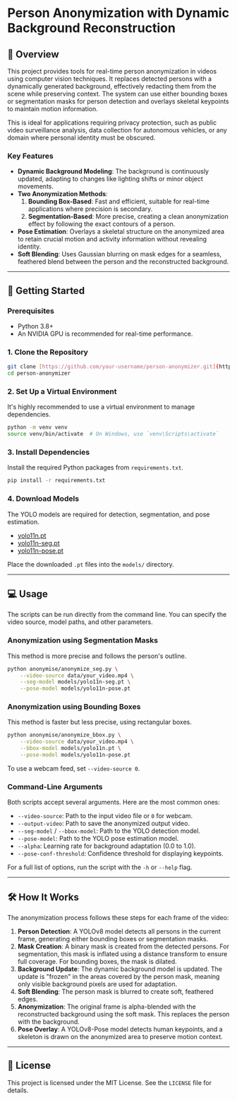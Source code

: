 # Person Anonymization with Dynamic Background Reconstruction

## 📖 Overview

This project provides tools for real-time person anonymization in videos using computer vision techniques. It replaces detected persons with a dynamically generated background, effectively redacting them from the scene while preserving context. The system can use either bounding boxes or segmentation masks for person detection and overlays skeletal keypoints to maintain motion information.

This is ideal for applications requiring privacy protection, such as public video surveillance analysis, data collection for autonomous vehicles, or any domain where personal identity must be obscured.

### Key Features

- **Dynamic Background Modeling**: The background is continuously updated, adapting to changes like lighting shifts or minor object movements.
- **Two Anonymization Methods**:
  1.  **Bounding Box-Based**: Fast and efficient, suitable for real-time applications where precision is secondary.
  2.  **Segmentation-Based**: More precise, creating a clean anonymization effect by following the exact contours of a person.
- **Pose Estimation**: Overlays a skeletal structure on the anonymized area to retain crucial motion and activity information without revealing identity.
- **Soft Blending**: Uses Gaussian blurring on mask edges for a seamless, feathered blend between the person and the reconstructed background.

---

## 🚀 Getting Started

### Prerequisites

- Python 3.8+
- An NVIDIA GPU is recommended for real-time performance.

### 1. Clone the Repository

```bash
git clone [https://github.com/your-username/person-anonymizer.git](https://github.com/your-username/person-anonymizer.git)
cd person-anonymizer
```

### 2. Set Up a Virtual Environment

It's highly recommended to use a virtual environment to manage dependencies.

```bash
python -m venv venv
source venv/bin/activate  # On Windows, use `venv\Scripts\activate`
```

### 3. Install Dependencies

Install the required Python packages from `requirements.txt`.

```bash
pip install -r requirements.txt
```

### 4. Download Models

The YOLO models are required for detection, segmentation, and pose estimation.

- [yolo11n.pt](https://github.com/ultralytics/assets/releases/download/v8.2.0/yolov8n.pt)
- [yolo11n-seg.pt](https://github.com/ultralytics/assets/releases/download/v8.2.0/yolov8n-seg.pt)
- [yolo11n-pose.pt](https://github.com/ultralytics/assets/releases/download/v8.2.0/yolov8n-pose.pt)

Place the downloaded `.pt` files into the `models/` directory.

---

## 💻 Usage

The scripts can be run directly from the command line. You can specify the video source, model paths, and other parameters.

### Anonymization using Segmentation Masks

This method is more precise and follows the person's outline.

```bash
python anonymise/anonymize_seg.py \
    --video-source data/your_video.mp4 \
    --seg-model models/yolo11n-seg.pt \
    --pose-model models/yolo11n-pose.pt
```

### Anonymization using Bounding Boxes

This method is faster but less precise, using rectangular boxes.

```bash
python anonymise/anonymize_bbox.py \
    --video-source data/your_video.mp4 \
    --bbox-model models/yolo11n.pt \
    --pose-model models/yolo11n-pose.pt
```

To use a webcam feed, set `--video-source 0`.

### Command-Line Arguments

Both scripts accept several arguments. Here are the most common ones:

- `--video-source`: Path to the input video file or `0` for webcam.
- `--output-video`: Path to save the anonymized output video.
- `--seg-model` / `--bbox-model`: Path to the YOLO detection model.
- `--pose-model`: Path to the YOLO pose estimation model.
- `--alpha`: Learning rate for background adaptation (0.0 to 1.0).
- `--pose-conf-threshold`: Confidence threshold for displaying keypoints.

For a full list of options, run the script with the `-h` or `--help` flag.

---

## 🛠️ How It Works

The anonymization process follows these steps for each frame of the video:

1.  **Person Detection**: A YOLOv8 model detects all persons in the current frame, generating either bounding boxes or segmentation masks.
2.  **Mask Creation**: A binary mask is created from the detected persons. For segmentation, this mask is inflated using a distance transform to ensure full coverage. For bounding boxes, the mask is dilated.
3.  **Background Update**: The dynamic background model is updated. The update is "frozen" in the areas covered by the person mask, meaning only visible background pixels are used for adaptation.
4.  **Soft Blending**: The person mask is blurred to create soft, feathered edges.
5.  **Anonymization**: The original frame is alpha-blended with the reconstructed background using the soft mask. This replaces the person with the background.
6.  **Pose Overlay**: A YOLOv8-Pose model detects human keypoints, and a skeleton is drawn on the anonymized area to preserve motion context.

---

## 📄 License

This project is licensed under the MIT License. See the `LICENSE` file for details.

